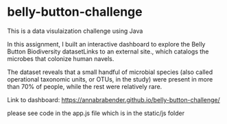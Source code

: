 # belly-button-challenge

This is a data visulaization challenge using Java 

In this assignment, I built an interactive dashboard to explore the Belly Button Biodiversity datasetLinks to an external site., which catalogs the microbes that colonize human navels.

The dataset reveals that a small handful of microbial species (also called operational taxonomic units, or OTUs, in the study) were present in more than 70% of people, while the rest were relatively rare.

Link to dashboard: https://annabrabender.github.io/belly-button-challenge/

please see code in the app.js file which is in the static/js folder
